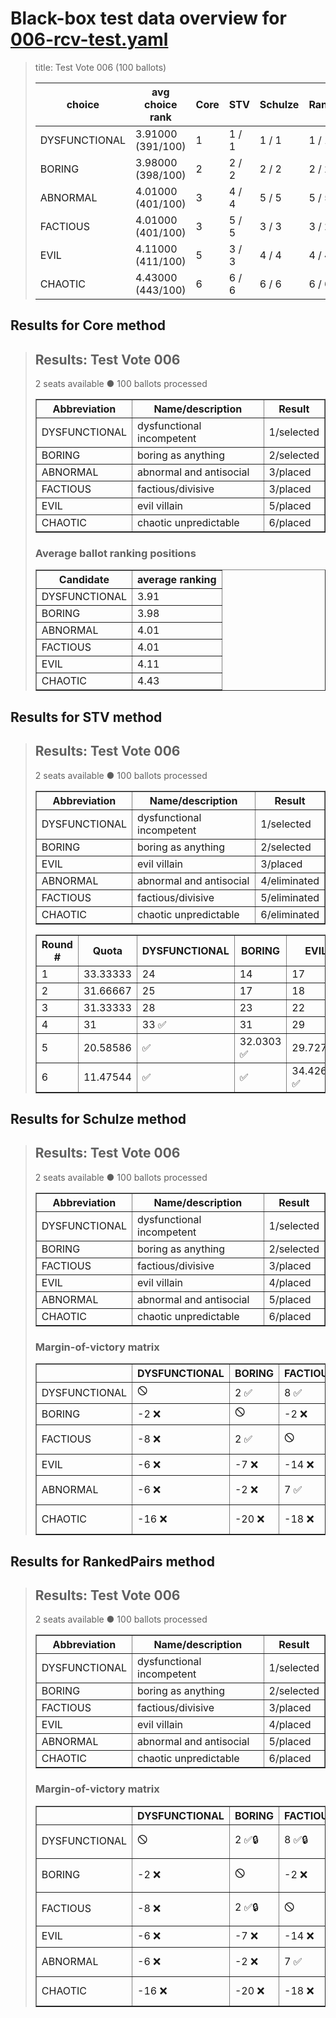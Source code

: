 # Black-box test data overview for [006-rcv-test.yaml](006-rcv-test.yaml)

<blockquote>
title: Test Vote 006 (100 ballots)
<table>
<thead>
<tr>
<th>choice</th>
<th>avg choice rank</th>
<th>Core</th>
<th>STV</th>
<th>Schulze</th>
<th>RankedPairs</th>
<th>Condorcet</th>
</tr>
</thead>
<tbody>
<tr>
<td>DYSFUNCTIONAL</td>
<td>3.91000 (391/100)</td>
<td>1</td>
<td>1 / 1</td>
<td>1 / 1</td>
<td>1 / 1</td>
<td>1 (5)</td>
</tr>
<tr>
<td>BORING</td>
<td>3.98000 (398/100)</td>
<td>2</td>
<td>2 / 2</td>
<td>2 / 2</td>
<td>2 / 2</td>
<td>2 (3)</td>
</tr>
<tr>
<td>ABNORMAL</td>
<td>4.01000 (401/100)</td>
<td>3</td>
<td>4 / 4</td>
<td>5 / 5</td>
<td>5 / 5</td>
<td>4 (2)</td>
</tr>
<tr>
<td>FACTIOUS</td>
<td>4.01000 (401/100)</td>
<td>3</td>
<td>5 / 5</td>
<td>3 / 3</td>
<td>3 / 2</td>
<td>2 (3)</td>
</tr>
<tr>
<td>EVIL</td>
<td>4.11000 (411/100)</td>
<td>5</td>
<td>3 / 3</td>
<td>4 / 4</td>
<td>4 / 4</td>
<td>4 (2)</td>
</tr>
<tr>
<td>CHAOTIC</td>
<td>4.43000 (443/100)</td>
<td>6</td>
<td>6 / 6</td>
<td>6 / 6</td>
<td>6 / 6</td>
<td>6 (0)</td>
</tr>
</tbody>
</table>


</blockquote>

## Results for Core method
<blockquote>
<div id="prefvote">
<h2>Results: Test Vote 006</h2>
<p>2 seats available ● 100 ballots processed</p>
<table border=1>
<thead>
<tr>
<th>Abbreviation</th>
<th>Name/description</th>
<th>Result</th>
</tr>
</thead>
<tbody>
<tr>
<td>DYSFUNCTIONAL</td>
<td>dysfunctional incompetent</td>
<td>1/selected</td>
</tr>
<tr>
<td>BORING</td>
<td>boring as anything</td>
<td>2/selected</td>
</tr>
<tr>
<td>ABNORMAL</td>
<td>abnormal and antisocial</td>
<td>3/placed</td>
</tr>
<tr>
<td>FACTIOUS</td>
<td>factious/divisive</td>
<td>3/placed</td>
</tr>
<tr>
<td>EVIL</td>
<td>evil villain</td>
<td>5/placed</td>
</tr>
<tr>
<td>CHAOTIC</td>
<td>chaotic unpredictable</td>
<td>6/placed</td>
</tr>
</tbody>
</table>
<h3>Average ballot ranking positions</h3>
<table border=1>
<thead>
<tr>
<th>Candidate</th>
<th>average ranking</th>
</tr>
</thead>
<tbody>
<tr>
<td>DYSFUNCTIONAL</td>
<td>3.91</td>
</tr>
<tr>
<td>BORING</td>
<td>3.98</td>
</tr>
<tr>
<td>ABNORMAL</td>
<td>4.01</td>
</tr>
<tr>
<td>FACTIOUS</td>
<td>4.01</td>
</tr>
<tr>
<td>EVIL</td>
<td>4.11</td>
</tr>
<tr>
<td>CHAOTIC</td>
<td>4.43</td>
</tr>
</tbody>
</table>
</div>

</blockquote>

## Results for STV method
<blockquote>
<div id="prefvote">
<h2>Results: Test Vote 006</h2>
<p>2 seats available ● 100 ballots processed</p>
<table border=1>
<thead>
<tr>
<th>Abbreviation</th>
<th>Name/description</th>
<th>Result</th>
</tr>
</thead>
<tbody>
<tr>
<td>DYSFUNCTIONAL</td>
<td>dysfunctional incompetent</td>
<td>1/selected</td>
</tr>
<tr>
<td>BORING</td>
<td>boring as anything</td>
<td>2/selected</td>
</tr>
<tr>
<td>EVIL</td>
<td>evil villain</td>
<td>3/placed</td>
</tr>
<tr>
<td>ABNORMAL</td>
<td>abnormal and antisocial</td>
<td>4/eliminated</td>
</tr>
<tr>
<td>FACTIOUS</td>
<td>factious/divisive</td>
<td>5/eliminated</td>
</tr>
<tr>
<td>CHAOTIC</td>
<td>chaotic unpredictable</td>
<td>6/eliminated</td>
</tr>
</tbody>
</table>
<table border=1>
<thead>
<tr>
<th>Round #</th>
<th>Quota</th>
<th>DYSFUNCTIONAL</th>
<th>BORING</th>
<th>EVIL</th>
<th>ABNORMAL</th>
<th>FACTIOUS</th>
<th>CHAOTIC</th>
</tr>
</thead>
<tbody>
<tr>
<td>1</td>
<td>33.33333</td>
<td>24</td>
<td>14</td>
<td>17</td>
<td>18</td>
<td>14</td>
<td>13 ❌</td>
</tr>
<tr>
<td>2</td>
<td>31.66667</td>
<td>25</td>
<td>17</td>
<td>18</td>
<td>19</td>
<td>16 ❌</td>
<td>❌</td>
</tr>
<tr>
<td>3</td>
<td>31.33333</td>
<td>28</td>
<td>23</td>
<td>22</td>
<td>21 ❌</td>
<td>❌</td>
<td>❌</td>
</tr>
<tr>
<td>4</td>
<td>31</td>
<td>33 ✅</td>
<td>31</td>
<td>29</td>
<td>❌</td>
<td>❌</td>
<td>❌</td>
</tr>
<tr>
<td>5</td>
<td>20.58586</td>
<td>✅</td>
<td>32.0303 ✅</td>
<td>29.72727</td>
<td>❌</td>
<td>❌</td>
<td>❌</td>
</tr>
<tr>
<td>6</td>
<td>11.47544</td>
<td>✅</td>
<td>✅</td>
<td>34.42632 ✅</td>
<td>❌</td>
<td>❌</td>
<td>❌</td>
</tr>
</tbody>
</table>
</div>

</blockquote>

## Results for Schulze method
<blockquote>
<div id="prefvote">
<h2>Results: Test Vote 006</h2>
<p>2 seats available ● 100 ballots processed</p>
<table border=1>
<thead>
<tr>
<th>Abbreviation</th>
<th>Name/description</th>
<th>Result</th>
</tr>
</thead>
<tbody>
<tr>
<td>DYSFUNCTIONAL</td>
<td>dysfunctional incompetent</td>
<td>1/selected</td>
</tr>
<tr>
<td>BORING</td>
<td>boring as anything</td>
<td>2/selected</td>
</tr>
<tr>
<td>FACTIOUS</td>
<td>factious/divisive</td>
<td>3/placed</td>
</tr>
<tr>
<td>EVIL</td>
<td>evil villain</td>
<td>4/placed</td>
</tr>
<tr>
<td>ABNORMAL</td>
<td>abnormal and antisocial</td>
<td>5/placed</td>
</tr>
<tr>
<td>CHAOTIC</td>
<td>chaotic unpredictable</td>
<td>6/placed</td>
</tr>
</tbody>
</table>
<h3>Margin-of-victory matrix</h3>
<table border=1>
<thead>
<tr>
<th></th>
<th>DYSFUNCTIONAL</th>
<th>BORING</th>
<th>FACTIOUS</th>
<th>EVIL</th>
<th>ABNORMAL</th>
<th>CHAOTIC</th>
</tr>
</thead>
<tbody>
<tr>
<td>DYSFUNCTIONAL</td>
<td>🛇</td>
<td>2 ✅</td>
<td>8 ✅</td>
<td>6 ✅</td>
<td>6 ✅</td>
<td>16 ✅</td>
</tr>
<tr>
<td>BORING</td>
<td>-2 ❌</td>
<td>🛇</td>
<td>-2 ❌</td>
<td>7 ✅</td>
<td>2 ✅</td>
<td>20 ✅</td>
</tr>
<tr>
<td>FACTIOUS</td>
<td>-8 ❌</td>
<td>2 ✅</td>
<td>🛇</td>
<td>14 ✅</td>
<td>-7 ❌</td>
<td>18 ✅</td>
</tr>
<tr>
<td>EVIL</td>
<td>-6 ❌</td>
<td>-7 ❌</td>
<td>-14 ❌</td>
<td>🛇</td>
<td>8 ✅</td>
<td>15 ✅</td>
</tr>
<tr>
<td>ABNORMAL</td>
<td>-6 ❌</td>
<td>-2 ❌</td>
<td>7 ✅</td>
<td>-8 ❌</td>
<td>🛇</td>
<td>12 ✅</td>
</tr>
<tr>
<td>CHAOTIC</td>
<td>-16 ❌</td>
<td>-20 ❌</td>
<td>-18 ❌</td>
<td>-15 ❌</td>
<td>-12 ❌</td>
<td>🛇</td>
</tr>
</tbody>
</table>
</div>

</blockquote>

## Results for RankedPairs method
<blockquote>
<div id="prefvote">
<h2>Results: Test Vote 006</h2>
<p>2 seats available ● 100 ballots processed</p>
<table border=1>
<thead>
<tr>
<th>Abbreviation</th>
<th>Name/description</th>
<th>Result</th>
</tr>
</thead>
<tbody>
<tr>
<td>DYSFUNCTIONAL</td>
<td>dysfunctional incompetent</td>
<td>1/selected</td>
</tr>
<tr>
<td>BORING</td>
<td>boring as anything</td>
<td>2/selected</td>
</tr>
<tr>
<td>FACTIOUS</td>
<td>factious/divisive</td>
<td>3/placed</td>
</tr>
<tr>
<td>EVIL</td>
<td>evil villain</td>
<td>4/placed</td>
</tr>
<tr>
<td>ABNORMAL</td>
<td>abnormal and antisocial</td>
<td>5/placed</td>
</tr>
<tr>
<td>CHAOTIC</td>
<td>chaotic unpredictable</td>
<td>6/placed</td>
</tr>
</tbody>
</table>
<h3>Margin-of-victory matrix</h3>
<table border=1>
<thead>
<tr>
<th></th>
<th>DYSFUNCTIONAL</th>
<th>BORING</th>
<th>FACTIOUS</th>
<th>EVIL</th>
<th>ABNORMAL</th>
<th>CHAOTIC</th>
</tr>
</thead>
<tbody>
<tr>
<td>DYSFUNCTIONAL</td>
<td>🛇</td>
<td>2 ✅🔒</td>
<td>8 ✅🔒</td>
<td>6 ✅🔒</td>
<td>6 ✅🔒</td>
<td>16 ✅🔒</td>
</tr>
<tr>
<td>BORING</td>
<td>-2 ❌</td>
<td>🛇</td>
<td>-2 ❌</td>
<td>7 ✅🔒</td>
<td>2 ✅🔒</td>
<td>20 ✅🔒</td>
</tr>
<tr>
<td>FACTIOUS</td>
<td>-8 ❌</td>
<td>2 ✅🔒</td>
<td>🛇</td>
<td>14 ✅🔒</td>
<td>-7 ❌</td>
<td>18 ✅🔒</td>
</tr>
<tr>
<td>EVIL</td>
<td>-6 ❌</td>
<td>-7 ❌</td>
<td>-14 ❌</td>
<td>🛇</td>
<td>8 ✅🔒</td>
<td>15 ✅🔒</td>
</tr>
<tr>
<td>ABNORMAL</td>
<td>-6 ❌</td>
<td>-2 ❌</td>
<td>7 ✅</td>
<td>-8 ❌</td>
<td>🛇</td>
<td>12 ✅🔒</td>
</tr>
<tr>
<td>CHAOTIC</td>
<td>-16 ❌</td>
<td>-20 ❌</td>
<td>-18 ❌</td>
<td>-15 ❌</td>
<td>-12 ❌</td>
<td>🛇</td>
</tr>
</tbody>
</table>
</div>

</blockquote>

